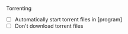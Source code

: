 Torrenting

- [ ] Automatically start torrent files in [program]
- [ ] Don't download torrent files
